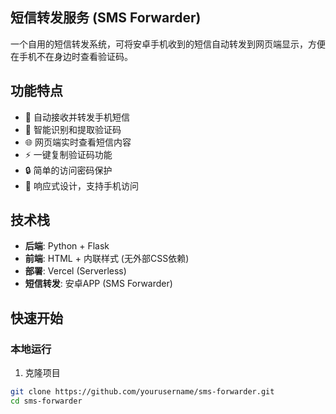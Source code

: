 ## 短信转发服务 (SMS Forwarder)

一个自用的短信转发系统，可将安卓手机收到的短信自动转发到网页端显示，方便在手机不在身边时查看验证码。

## 功能特点

- 📱 自动接收并转发手机短信
- 🔢 智能识别和提取验证码
- 🌐 网页端实时查看短信内容
- ⚡ 一键复制验证码功能
- 🔒 简单的访问密码保护
- 📱 响应式设计，支持手机访问

## 技术栈

- **后端**: Python + Flask
- **前端**: HTML + 内联样式 (无外部CSS依赖)
- **部署**: Vercel (Serverless)
- **短信转发**: 安卓APP (SMS Forwarder)

## 快速开始

### 本地运行

1. 克隆项目
```bash
git clone https://github.com/yourusername/sms-forwarder.git
cd sms-forwarder
